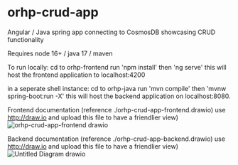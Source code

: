 # orhp-crud-app
Angular / Java spring app connecting to CosmosDB showcasing CRUD functionality

Requires node 16+ / java 17 / maven

To run locally: 
cd to orhp-frontend
run 'npm install' then 'ng serve' this will host the frontend application to localhost:4200

in a seperate shell instance:
cd to orhp-java
run 'mvn compile' then 'mvnw spring-boot:run -X' this will host the backend application on localhost:8080. 

Frontend documentation (reference ./orhp-crud-app-frontend.drawio) use http://draw.io and upload this file to have a friendlier view)
![orhp-crud-app-frontend drawio](https://github.com/noahrb/orhp-crud-app/assets/21248259/b046cb08-78ff-4520-9179-6cad4dfb188e)

Backend documentation (reference ./orhp-crud-app-backend.drawio) use http://draw.io and upload this file to have a friendlier view)
![Untitled Diagram drawio](https://github.com/noahrb/orhp-crud-app/assets/21248259/b38ef6db-7ec4-4cbe-91ff-27de8fa8c9fa)
